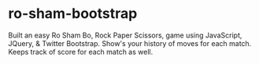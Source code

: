 ro-sham-bootstrap
=================

Built an easy Ro Sham Bo, Rock Paper Scissors, game using JavaScript, JQuery, &amp; Twitter Bootstrap. Show's your history of moves for each match. Keeps track of score for each match as well.
